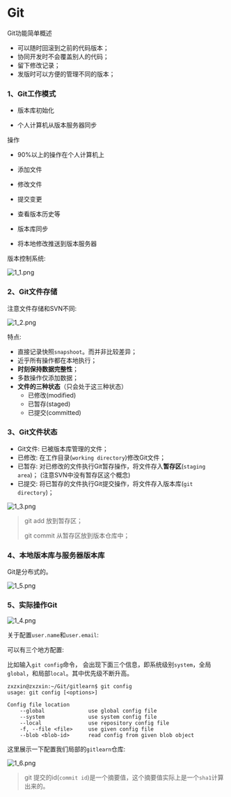 # Git

Git功能简单概述

- 可以随时回滚到之前的代码版本；
- 协同开发时不会覆盖别人的代码；
- 留下修改记录；
- 发版时可以方便的管理不同的版本；

### 1、Git工作模式

* 版本库初始化

* 个人计算机从版本服务器同步

操作

* 90%以上的操作在个人计算机上

* 添加文件

* 修改文件

* 提交变更

* 查看版本历史等

* 版本库同步

* 将本地修改推送到版本服务器

版本控制系统:

![1_1.png](images/1_1.png)



### 2、Git文件存储

注意文件存储和SVN不同:

![1_2.png](images/1_2.png)

特点:

* 直接记录快照`snapshoot`。而并非比较差异；
* 近乎所有操作都在本地执行；
* **时刻保持数据完整性**；
* 多数操作仅添加数据；
* **文件的三种状态**（只会处于这三种状态）
  * 已修改(modified)
  * 已暂存(staged)
  * 已提交(committed)

### 3、Git文件状态

* Git文件: 已被版本库管理的文件；
* 已修改: 在工作目录(`working directory`)修改Git文件；
* 已暂存: 对已修改的文件执行Git暂存操作，将文件存入**暂存区**(`staging area`)； (注意SVN中没有暂存区这个概念)
* 已提交: 将已暂存的文件执行Git提交操作，将文件存入版本库(`git directory`)；

![1_3.png](images/1_3.png)

> git add 放到暂存区；
>
> git commit 从暂存区放到版本仓库中；

### 4、本地版本库与服务器版本库

Git是分布式的。

![1_5.png](images/1_5.png)

### 5、实际操作Git

![1_4.png](images/1_4.png)

关于配置`user.name`和`user.email`:

可以有三个地方配置:

比如输入`git config`命令， 会出现下面三个信息，即系统级别`system`，全局`global`，和局部`local`。其中优先级不断升高。

```shell
zxzxin@zxzxin:~/Git/gitlearn$ git config
usage: git config [<options>]

Config file location
    --global              use global config file
    --system              use system config file
    --local               use repository config file
    -f, --file <file>     use given config file
    --blob <blob-id>      read config from given blob object

```

这里展示一下配置我们局部的`gitlearn`仓库:

![1_6.png](images/1_6.png)



> git 提交的id(`commit id`)是一个摘要值，这个摘要值实际上是一个`sha1`计算出来的。


